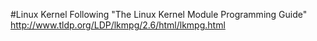 #Linux Kernel
Following "The Linux Kernel Module Programming Guide"
http://www.tldp.org/LDP/lkmpg/2.6/html/lkmpg.html